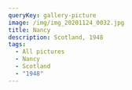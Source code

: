 ```yaml
---
queryKey: gallery-picture
image: /img/img_20201124_0032.jpg
title: Nancy
description: Scotland, 1948
tags:
  - All pictures
  - Nancy
  - Scotland
  - "1948"
---
```

